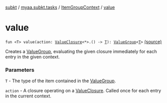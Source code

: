 [subkt](../../index.md) / [myaa.subkt.tasks](../index.md) / [ItemGroupContext](index.md) / [value](./value.md)

# value

`fun <T> value(action: `[`ValueClosure`](../-value-closure/index.md)`<*>.() -> `[`T`](value.md#T)`): `[`ValueGroup`](../-value-group/index.md)`<`[`T`](value.md#T)`>` [(source)](https://github.com/Myaamori/SubKt/blob/master/src/main/kotlin/myaa/subkt/tasks/tasks.kt#L199)

Creates a [ValueGroup](../-value-group/index.md), evaluating the given closure immediately for each entry
in the given context.

### Parameters

`T` - The type of the item contained in the [ValueGroup](../-value-group/index.md).

`action` - A closure operating on a [ValueClosure](../-value-closure/index.md). Called once for
each entry in the current context.